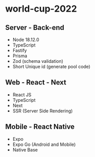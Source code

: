 # world-cup-2022

## Server - Back-end
- Node 18.12.0
- TypeScript
- Fastify
- Prisma
- Zod (schema validation)
- Short Unique id (generate pool code)

## Web - React - Next
- React JS
- TypeScript
- Next
- SSR (Server Side Rendering)

## Mobile - React Native
- Expo
- Expo Go (Android and Mobile)
- Native Base